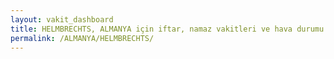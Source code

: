 ```yaml
---
layout: vakit_dashboard
title: HELMBRECHTS, ALMANYA için iftar, namaz vakitleri ve hava durumu - ilçe/eyalet seç
permalink: /ALMANYA/HELMBRECHTS/
---
```


<script type="text/javascript">
  var GLOBAL_COUNTRY = 'ALMANYA';
  var GLOBAL_CITY = 'HELMBRECHTS';
  var GLOBAL_STATE = '';
  var lat = 72;
  var lon = 21;
</script>
